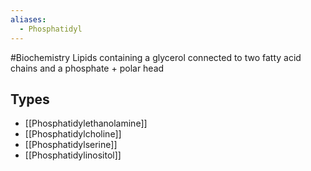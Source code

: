 ```yaml
---
aliases:
  - Phosphatidyl
---
```

#Biochemistry 
Lipids containing a glycerol connected to two fatty acid chains and a phosphate + polar head
## Types
* [[Phosphatidylethanolamine]]
* [[Phosphatidylcholine]]
* [[Phosphatidylserine]]
* [[Phosphatidylinositol]]